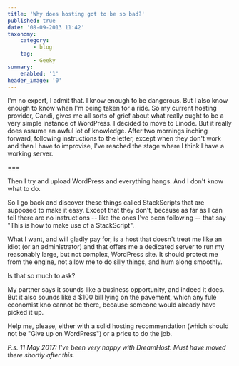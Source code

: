```yaml
---
title: 'Why does hosting got to be so bad?'
published: true
date: '08-09-2013 11:42'
taxonomy:
    category:
        - blog
    tag:
        - Geeky
summary:
    enabled: '1'
header_image: '0'
---
```


I'm no expert, I admit that. I know enough to be dangerous. But I also know enough to know when I'm being taken for a ride. So my current hosting provider, Gandi, gives me all sorts of grief about what really ought to be a very simple instance of WordPress. I decided to move to Linode. But it really does assume an awful lot of knowledge. After two mornings inching forward, following instructions to the letter, except when they don't work and then I have to improvise, I've reached the stage where I think I have a working server.

===

Then I try and upload WordPress and everything hangs. And I don't know what to do.

So I go back and discover these things called StackScripts that are supposed to make it easy. Except that they don't, because as far as I can tell there are no instructions -- like the ones I've been following -- that say "This is how to make use of a StackScript".

What I want, and will gladly pay for, is a host that doesn't treat me like an idiot (or an administrator) and that offers me a dedicated server to run my reasonably large, but not complex, WordPress site. It should protect me from the engine, not allow me to do silly things, and hum along smoothly.

Is that so much to ask?

My partner says it sounds like a business opportunity, and indeed it does. But it also sounds like a $100 bill lying on the pavement, which any fule economist kno cannot be there, because someone would already have picked it up.

Help me, please, either with a solid hosting recommendation (which should not be "Give up on WordPress") or a price to do the job.

*P.s. 11 May 2017: I've been very happy with DreamHost. Must have moved there shortly after this.*
